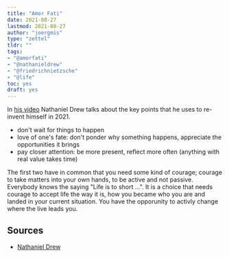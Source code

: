 ```yaml
---
title: "Amor Fati"
date: 2021-08-27
lastmod: 2021-08-27
author: "joergmis"
type: "zettel"
tldr: ""
tags:
- "@amorfati"
- "@nathanieldrew"
- "@friedrichnietzsche"
- "@life"
toc: yes
draft: yes
---
```


In [his video](https://www.youtube.com/watch?v=NpJpjlLze5k) Nathaniel Drew
talks about the key points that he uses to re-invent himself in 2021.

- don't wait for things to happen
- love of one's fate: don't ponder why something happens, appreciate the
  opportunities it brings
- pay closer attention: be more present, reflect more often (anything with real
  value takes time)

The first two have in common that you need some kind of courage; courage to
take matters into your own hands, to be active and not passive. Everybody knows
the saying "Life is to short ...". It is a choice that needs courage to accept
life the way it is, how you became who you are and landed in your current
situation. You have the opporunity to activly change where the live leads you.

## Sources

- [Nathaniel Drew](https://www.youtube.com/watch?v=ZcGVQPYKSiU)
